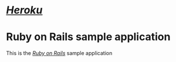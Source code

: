 # [*Heroku*](https://mighty-headland-62454.herokuapp.com/)

# Ruby on Rails sample application

This is the [*Ruby on Rails*](https://rubyonrails.org/) sample application
